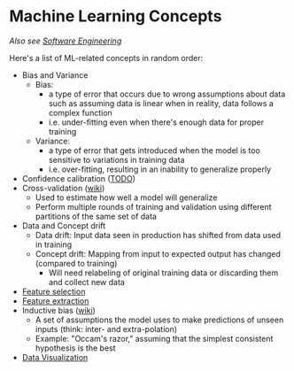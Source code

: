 # Machine Learning Concepts

*Also see [Software Engineering](https://github.com/johncf/learn-log/blob/master/software-engineering.md)*

Here's a list of ML-related concepts in random order:

- Bias and Variance
  - Bias:
    - a type of error that occurs due to wrong assumptions about data such as assuming data is linear when in reality, data follows a complex function
    - i.e. under-fitting even when there's enough data for proper training
  - Variance:
    - a type of error that gets introduced when the model is too sensitive to variations in training data
    - i.e. over-fitting, resulting in an inability to generalize properly
- Confidence calibration ([TODO](https://wttech.blog/blog/2021/a-guide-to-model-calibration/))
- Cross-validation ([wiki](https://en.wikipedia.org/wiki/Cross-validation_%28statistics%29))
  - Used to estimate how well a model will generalize
  - Perform multiple rounds of training and validation using different partitions of the same set of data
- Data and Concept drift
  - Data drift: Input data seen in production has shifted from data used in training
  - Concept drift: Mapping from input to expected output has changed (compared to training)
    - Will need relabeling of original training data or discarding them and collect new data
- [Feature selection](https://github.com/johncf/learn-log/blob/master/2023-05-01.md#feature-selection)
- [Feature extraction](https://github.com/johncf/learn-log/blob/master/2023-05-01.md#feature-extraction)
- Inductive bias ([wiki](https://en.wikipedia.org/wiki/Inductive_bias))
  - A set of assumptions the model uses to make predictions of unseen inputs (think: inter- and extra-polation)
  - Example: "Occam's razor," assuming that the simplest consistent hypothesis is the best
- [Data Visualization](https://github.com/johncf/learn-log/blob/master/2023-05-01.md#data-visualization)
